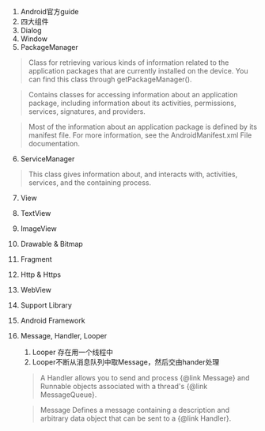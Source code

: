 ﻿1. Android官方guide
2. 四大组件
3. Dialog
4. Window
5. PackageManager
>Class for retrieving various kinds of information related to the application packages that are currently installed on the device. You can find this class through getPackageManager().

>Contains classes for accessing information about an application package, including information about its activities, permissions, services, signatures, and providers.

>Most of the information about an application package is defined by its manifest file. For more information, see the AndroidManifest.xml File documentation.

6. ServiceManager
>This class gives information about, and interacts with, activities, services, and the containing process.

7. View
8. TextView
9. ImageView
10. Drawable & Bitmap
11. Fragment
13. Http & Https
14. WebView
15. Support Library
16. Android Framework

17. Message, Handler, Looper
    1. Looper 存在用一个线程中
    2. Looper不断从消息队列中取Message，然后交由hander处理

    > A Handler allows you to send and process {@link Message} and Runnable
    objects associated with a thread's {@link MessageQueue}. 

    > Message Defines a message containing a description and arbitrary data object that can be
    sent to a {@link Handler}. 


